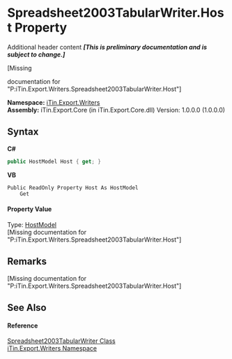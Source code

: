 # Spreadsheet2003TabularWriter.Host Property 
Additional header content _**\[This is preliminary documentation and is subject to change.\]**_

\[Missing <summary> documentation for "P:iTin.Export.Writers.Spreadsheet2003TabularWriter.Host"\]

**Namespace:**&nbsp;<a href="e20f9067-68c3-b137-ea41-2fb08bbbee45">iTin.Export.Writers</a><br />**Assembly:**&nbsp;iTin.Export.Core (in iTin.Export.Core.dll) Version: 1.0.0.0 (1.0.0.0)

## Syntax

**C#**<br />
``` C#
public HostModel Host { get; }
```

**VB**<br />
``` VB
Public ReadOnly Property Host As HostModel
	Get
```


#### Property Value
Type: <a href="aaf2a5cd-976a-c65b-0bfb-2fc8f660305a">HostModel</a><br />\[Missing <value> documentation for "P:iTin.Export.Writers.Spreadsheet2003TabularWriter.Host"\]

## Remarks
\[Missing <remarks> documentation for "P:iTin.Export.Writers.Spreadsheet2003TabularWriter.Host"\]

## See Also


#### Reference
<a href="86555d08-0547-8410-ce91-87da7c9c9a38">Spreadsheet2003TabularWriter Class</a><br /><a href="e20f9067-68c3-b137-ea41-2fb08bbbee45">iTin.Export.Writers Namespace</a><br />